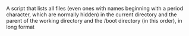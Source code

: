 A script that lists all files (even ones with names beginning with a period character, which are normally hidden) in the current directory and the parent of the working directory and the /boot directory (in this order), in long format
